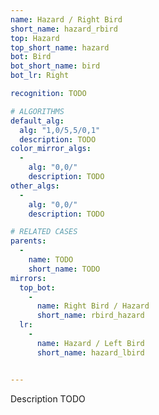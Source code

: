 ```yaml
---
name: Hazard / Right Bird
short_name: hazard_rbird
top: Hazard
top_short_name: hazard
bot: Bird
bot_short_name: bird
bot_lr: Right

recognition: TODO

# ALGORITHMS
default_alg:
  alg: "1,0/5,5/0,1"
  description: TODO
color_mirror_algs:
  -
    alg: "0,0/"
    description: TODO
other_algs:
  -
    alg: "0,0/"
    description: TODO

# RELATED CASES
parents:
  -
    name: TODO
    short_name: TODO
mirrors:
  top_bot:
    -
      name: Right Bird / Hazard
      short_name: rbird_hazard
  lr:
    -
      name: Hazard / Left Bird
      short_name: hazard_lbird


---
```


Description TODO

